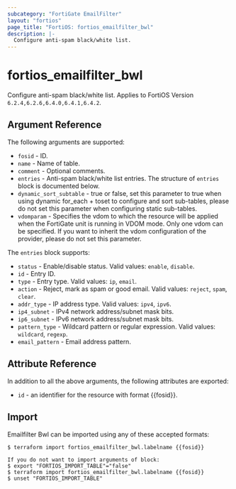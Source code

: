 ```yaml
---
subcategory: "FortiGate EmailFilter"
layout: "fortios"
page_title: "FortiOS: fortios_emailfilter_bwl"
description: |-
  Configure anti-spam black/white list.
---
```


# fortios_emailfilter_bwl
Configure anti-spam black/white list. Applies to FortiOS Version `6.2.4,6.2.6,6.4.0,6.4.1,6.4.2`.

## Argument Reference

The following arguments are supported:

* `fosid` - ID.
* `name` - Name of table.
* `comment` - Optional comments.
* `entries` - Anti-spam black/white list entries. The structure of `entries` block is documented below.
* `dynamic_sort_subtable` - true or false, set this parameter to true when using dynamic for_each + toset to configure and sort sub-tables, please do not set this parameter when configuring static sub-tables.
* `vdomparam` - Specifies the vdom to which the resource will be applied when the FortiGate unit is running in VDOM mode. Only one vdom can be specified. If you want to inherit the vdom configuration of the provider, please do not set this parameter.

The `entries` block supports:

* `status` - Enable/disable status. Valid values: `enable`, `disable`.
* `id` - Entry ID.
* `type` - Entry type. Valid values: `ip`, `email`.
* `action` - Reject, mark as spam or good email. Valid values: `reject`, `spam`, `clear`.
* `addr_type` - IP address type. Valid values: `ipv4`, `ipv6`.
* `ip4_subnet` - IPv4 network address/subnet mask bits.
* `ip6_subnet` - IPv6 network address/subnet mask bits.
* `pattern_type` - Wildcard pattern or regular expression. Valid values: `wildcard`, `regexp`.
* `email_pattern` - Email address pattern.


## Attribute Reference

In addition to all the above arguments, the following attributes are exported:
* `id` - an identifier for the resource with format {{fosid}}.

## Import

Emailfilter Bwl can be imported using any of these accepted formats:
```
$ terraform import fortios_emailfilter_bwl.labelname {{fosid}}

If you do not want to import arguments of block:
$ export "FORTIOS_IMPORT_TABLE"="false"
$ terraform import fortios_emailfilter_bwl.labelname {{fosid}}
$ unset "FORTIOS_IMPORT_TABLE"
```
